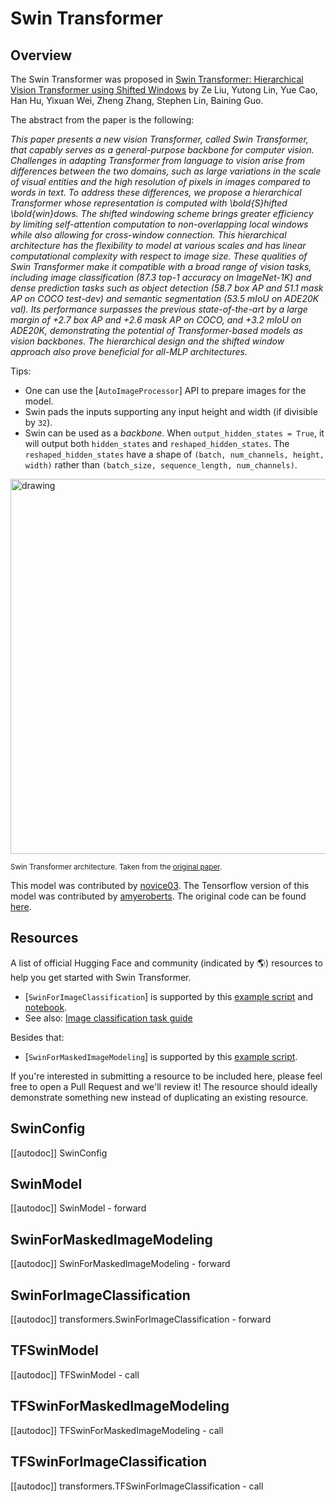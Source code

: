 <!--Copyright 2022 The HuggingFace Team. All rights reserved.

Licensed under the Apache License, Version 2.0 (the "License"); you may not use this file except in compliance with
the License. You may obtain a copy of the License at

http://www.apache.org/licenses/LICENSE-2.0

Unless required by applicable law or agreed to in writing, software distributed under the License is distributed on
an "AS IS" BASIS, WITHOUT WARRANTIES OR CONDITIONS OF ANY KIND, either express or implied. See the License for the
specific language governing permissions and limitations under the License.

⚠️ Note that this file is in Markdown but contain specific syntax for our doc-builder (similar to MDX) that may not be
rendered properly in your Markdown viewer.

-->

# Swin Transformer

## Overview

The Swin Transformer was proposed in [Swin Transformer: Hierarchical Vision Transformer using Shifted Windows](https://arxiv.org/abs/2103.14030)
by Ze Liu, Yutong Lin, Yue Cao, Han Hu, Yixuan Wei, Zheng Zhang, Stephen Lin, Baining Guo.

The abstract from the paper is the following:

*This paper presents a new vision Transformer, called Swin Transformer, that capably serves as a general-purpose backbone
for computer vision. Challenges in adapting Transformer from language to vision arise from differences between the two domains,
such as large variations in the scale of visual entities and the high resolution of pixels in images compared to words in text.
To address these differences, we propose a hierarchical Transformer whose representation is computed with \bold{S}hifted
\bold{win}dows. The shifted windowing scheme brings greater efficiency by limiting self-attention computation to non-overlapping
local windows while also allowing for cross-window connection. This hierarchical architecture has the flexibility to model at
various scales and has linear computational complexity with respect to image size. These qualities of Swin Transformer make it
compatible with a broad range of vision tasks, including image classification (87.3 top-1 accuracy on ImageNet-1K) and dense
prediction tasks such as object detection (58.7 box AP and 51.1 mask AP on COCO test-dev) and semantic segmentation
(53.5 mIoU on ADE20K val). Its performance surpasses the previous state-of-the-art by a large margin of +2.7 box AP and
+2.6 mask AP on COCO, and +3.2 mIoU on ADE20K, demonstrating the potential of Transformer-based models as vision backbones.
The hierarchical design and the shifted window approach also prove beneficial for all-MLP architectures.*

Tips:
- One can use the [`AutoImageProcessor`] API to prepare images for the model.
- Swin pads the inputs supporting any input height and width (if divisible by `32`).
- Swin can be used as a *backbone*. When `output_hidden_states = True`, it will output both `hidden_states` and `reshaped_hidden_states`. The `reshaped_hidden_states` have a shape of `(batch, num_channels, height, width)` rather than `(batch_size, sequence_length, num_channels)`.

<img src="https://huggingface.co/datasets/huggingface/documentation-images/resolve/main/swin_transformer_architecture.png"
alt="drawing" width="600"/>

<small> Swin Transformer architecture. Taken from the <a href="https://arxiv.org/abs/2102.03334">original paper</a>.</small>

This model was contributed by [novice03](https://huggingface.co/novice03). The Tensorflow version of this model was contributed by [amyeroberts](https://huggingface.co/amyeroberts). The original code can be found [here](https://github.com/microsoft/Swin-Transformer).


## Resources

A list of official Hugging Face and community (indicated by 🌎) resources to help you get started with Swin Transformer.

<PipelineTag pipeline="image-classification"/>

- [`SwinForImageClassification`] is supported by this [example script](https://github.com/huggingface/transformers/tree/main/examples/pytorch/image-classification) and [notebook](https://colab.research.google.com/github/huggingface/notebooks/blob/main/examples/image_classification.ipynb).
- See also: [Image classification task guide](../tasks/image_classification)

Besides that:

- [`SwinForMaskedImageModeling`] is supported by this [example script](https://github.com/huggingface/transformers/tree/main/examples/pytorch/image-pretraining).

If you're interested in submitting a resource to be included here, please feel free to open a Pull Request and we'll review it! The resource should ideally demonstrate something new instead of duplicating an existing resource.

## SwinConfig

[[autodoc]] SwinConfig


## SwinModel

[[autodoc]] SwinModel
    - forward

## SwinForMaskedImageModeling

[[autodoc]] SwinForMaskedImageModeling
    - forward

## SwinForImageClassification

[[autodoc]] transformers.SwinForImageClassification
    - forward

## TFSwinModel

[[autodoc]] TFSwinModel
    - call

## TFSwinForMaskedImageModeling

[[autodoc]] TFSwinForMaskedImageModeling
    - call

## TFSwinForImageClassification

[[autodoc]] transformers.TFSwinForImageClassification
    - call
